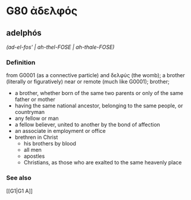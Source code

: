 # G80 ἀδελφός

## adelphós

_(ad-el-fos' | ah-thel-FOSE | ah-thale-FOSE)_

### Definition

from G0001 (as a connective particle) and δελφύς (the womb); a brother (literally or figuratively) near or remote (much like G0001); brother; 

- a brother, whether born of the same two parents or only of the same father or mother
- having the same national ancestor, belonging to the same people, or countryman
- any fellow or man
- a fellow believer, united to another by the bond of affection
- an associate in employment or office
- brethren in Christ
  - his brothers by blood
  - all men
  - apostles
  - Christians, as those who are exalted to the same heavenly place

### See also

[[G1|G1 Α]]
